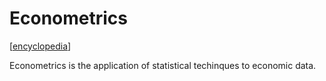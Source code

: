 # Econometrics

[[encyclopedia]]

Econometrics is the application of statistical techinques to economic data.

[//begin]: # "Autogenerated link references for markdown compatibility"
[encyclopedia]: ../encyclopedia "Encyclopedia"
[//end]: # "Autogenerated link references"